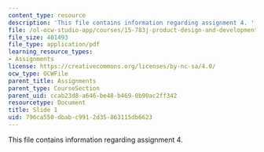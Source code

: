 ```yaml
---
content_type: resource
description: 'This file contains information regarding assignment 4. '
file: /ol-ocw-studio-app/courses/15-783j-product-design-and-development-spring-2006/796ca550dbabc9912d35863115db6623_sample_assignm_4.pdf
file_size: 401493
file_type: application/pdf
learning_resource_types:
- Assignments
license: https://creativecommons.org/licenses/by-nc-sa/4.0/
ocw_type: OCWFile
parent_title: Assignments
parent_type: CourseSection
parent_uid: ccab23d8-a646-be48-b469-0b90ac2ff342
resourcetype: Document
title: Slide 1
uid: 796ca550-dbab-c991-2d35-863115db6623
---
```

This file contains information regarding assignment 4. 
